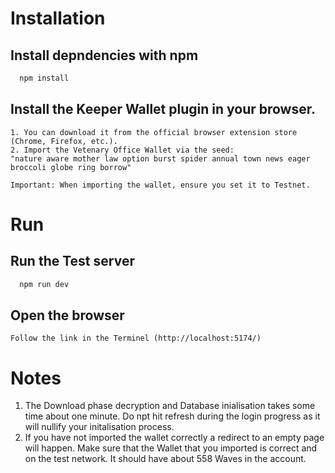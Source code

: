 
# Installation

## Install depndencies with npm

```bash
  npm install 
```

## Install the Keeper Wallet plugin in your browser.
    1. You can download it from the official browser extension store (Chrome, Firefox, etc.).
    2. Import the Vetenary Office Wallet via the seed:
    "nature aware mother law option burst spider annual town news eager broccoli globe ring borrow" 

    Important: When importing the wallet, ensure you set it to Testnet.

# Run
## Run the Test server
```bash
  npm run dev
```
## Open the browser
    Follow the link in the Terminel (http://localhost:5174/)

# Notes
1. The Download phase decryption and Database inialisation takes some time about one minute. Do npt hit refresh during the login progress as it will nullify your initalisation process.
2. If you have not imported the wallet correctly a redirect to an empty page will happen. Make sure that the Wallet that you imported is correct and on the test network. It should have about 558 Waves in the account. 
